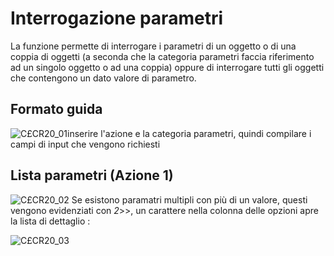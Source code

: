 # Interrogazione parametri
La funzione permette di interrogare i parametri di un oggetto o di una coppia di oggetti (a seconda che la categoria parametri faccia riferimento ad un singolo oggetto o ad una coppia) oppure di interrogare tutti gli oggetti che contengono un dato valore di parametro.

## Formato guida
![C£CR20_01](https://doc.smeup.com/immagini/MBDOC_OGG-P_C£CR20I/CXCR20_01.png)inserire l'azione e la categoria parametri, quindi compilare i campi di input che vengono richiesti

## Lista parametri (Azione 1)
![C£CR20_02](https://doc.smeup.com/immagini/MBDOC_OGG-P_C£CR20I/CXCR20_02.png)
Se esistono paramatri multipli con più di un valore, questi vengono evidenziati con _2_>>, un carattere nella colonna delle opzioni apre la lista di dettaglio : 

![C£CR20_03](https://doc.smeup.com/immagini/MBDOC_OGG-P_C£CR20I/CXCR20_03.png)